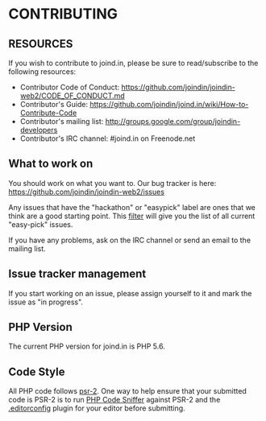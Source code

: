 # CONTRIBUTING

## RESOURCES

If you wish to contribute to joind.in, please be sure to
read/subscribe to the following resources:

 -  Contributor Code of Conduct: https://github.com/joindin/joindin-web2/CODE_OF_CONDUCT.md
 -  Contributor's Guide:
    https://github.com/joindin/joind.in/wiki/How-to-Contribute-Code
 -  Contributor's mailing list:
    http://groups.google.com/group/joindin-developers
 -  Contributor's IRC channel:
    #joind.in on Freenode.net

## What to work on

You should work on what you want to. Our bug tracker is
here: https://github.com/joindin/joindin-web2/issues

Any issues that have the "hackathon" or "easypick" label are ones that we think
are a good starting point. This [filter](https://github.com/joindin/joindin-web2/issues?q=is%3Aopen+is%3Aissue+label%3Aeasy-pick) will give you the list of all
current "easy-pick" issues.

If you have any problems, ask on the IRC channel or send an email to
the mailing list.

## Issue tracker management

If you start working on an issue, please assign yourself to it and mark the issue as "in progress".

## PHP Version

The current PHP version for joind.in is PHP 5.6.

## Code Style

All PHP code follows [psr-2](http://www.php-fig.org/psr/psr-2/). One way to help ensure that your submitted code is PSR-2 is to run [PHP Code Sniffer](https://github.com/squizlabs/PHP_CodeSniffer) against PSR-2 and the [.editorconfig](http://editorconfig.org/) plugin for your editor before submitting.
